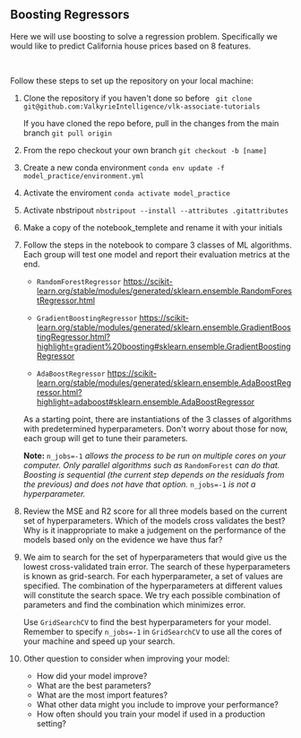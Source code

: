 ## Boosting Regressors

Here we will use boosting to solve a regression problem. Specifically we would
like to predict California house prices based on 8 features.

<br>

Follow these steps to set up the repository on your local machine:

1. Clone the repository if you haven't done so before
   ` git clone git@github.com:ValkyrieIntelligence/vlk-associate-tutorials`

   If you have cloned the repo before, pull in the changes from the main branch
   `git pull origin` 

2. From the repo checkout your own branch
   `git checkout -b [name]`

3. Create a new conda environment
   `conda env update -f model_practice/environment.yml`

4. Activate the enviroment
   `conda activate model_practice`

5. Activate nbstripout
   `nbstripout --install --attributes .gitattributes`

6. Make a copy of the notebook_templete and rename it with your initials 

7. Follow the steps in the notebook to compare 3 classes of ML algorithms. 
   Each group will test one model and report their evaluation metrics at the end. 
   - `RandomForestRegressor` 
      https://scikit-learn.org/stable/modules/generated/sklearn.ensemble.RandomForestRegressor.html

   - `GradientBoostingRegressor`
      https://scikit-learn.org/stable/modules/generated/sklearn.ensemble.GradientBoostingRegressor.html?highlight=gradient%20boosting#sklearn.ensemble.GradientBoostingRegressor
      
   - `AdaBoostRegressor`
      https://scikit-learn.org/stable/modules/generated/sklearn.ensemble.AdaBoostRegressor.html?highlight=adaboost#sklearn.ensemble.AdaBoostRegressor


   As a starting point, there are instantiations of the 3 classes of
   algorithms with predetermined hyperparameters. Don't worry about those for now, 
   each group will get to tune their parameters. 

   **Note:**
   `n_jobs=-1` _allows the process to be run on multiple cores on
   your computer. Only parallel algorithms such as_ `RandomForest` _can
   do that. Boosting is sequential (the current step depends on the residuals
   from the previous) and does not have that option._
   `n_jobs=-1` _is not a hyperparameter._


8. Review the MSE and R2 score for all three models based on the current set of 
   hyperparameters.  Which of the models cross validates the best? Why is it 
   inappropriate to make a judgement on the performance of the models based only 
   on the evidence we have thus far?

9. We aim to search for the set of hyperparameters that
    would give us the lowest cross-validated train error. The search of these
    hyperparameters is known as grid-search. For each hyperparameter, a set
    of values are specified. The combination of the hyperparameters at different
    values will constitute the search space. We try each possible combination
    of parameters and find the combination which minimizes error.

    Use `GridSearchCV` to find the best hyperparameters for your model. 
    Remember to specify `n_jobs=-1` in `GridSearchCV` to use all the cores of your
    machine and speed up your search.
    
10. Other question to consider when improving your model:
      * How did your model improve? 
      * What are the best parameters? 
      * What are the most import features? 
      * What other data might you include to improve your performance?
      * How often should you train your model if used in a production setting? 
